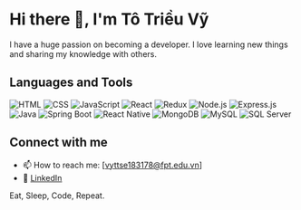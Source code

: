 # Hi there 👋, I'm Tô Triều Vỹ

I have a huge passion on becoming a developer. I love learning new things and sharing my knowledge with others.

## Languages and Tools
![HTML](https://img.shields.io/badge/-HTML-E34F26?style=flat-square&logo=HTML5) ![CSS](https://img.shields.io/badge/-CSS-1572B6?style=flat-square&logo=CSS3) ![JavaScript](https://img.shields.io/badge/-JavaScript-F7DF1E?style=flat-square&logo=JavaScript) ![React](https://img.shields.io/badge/-React-61DAFB?style=flat-square&logo=React) ![Redux](https://img.shields.io/badge/-Redux-764ABC?style=flat-square&logo=redux) ![Node.js](https://img.shields.io/badge/-Node.js-339933?style=flat-square&logo=nodedotjs) ![Express.js](https://img.shields.io/badge/-Express.js-000000?style=flat-square&logo=express) ![Java](https://img.shields.io/badge/-Java-007396?style=flat-square&logo=java) ![Spring Boot](https://img.shields.io/badge/-Spring_Boot-6DB33F?style=flat-square&logo=spring-boot) ![React Native](https://img.shields.io/badge/-React_Native-61DAFB?style=flat-square&logo=react) ![MongoDB](https://img.shields.io/badge/-MongoDB-47A248?style=flat-square&logo=mongodb) ![MySQL](https://img.shields.io/badge/-MySQL-4479A1?style=flat-square&logo=MySQL) ![SQL Server](https://img.shields.io/badge/-SQL_Server-CC2927?style=flat-square&logo=microsoft-sql-server)


## Connect with me
- 📫 How to reach me: [vyttse183178@fpt.edu.vn]
- 🔗 [LinkedIn](https://www.linkedin.com/in/tovy2004/)

Eat, Sleep, Code, Repeat.

